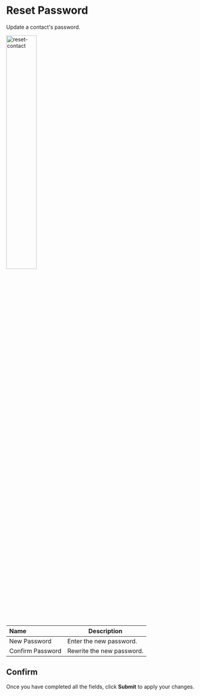 # Reset Password

Update a contact's password.

<img src="/static/images/reset-contact.png" alt="reset-contact" style="width: 40%; display: block"></a>

**Name** | **Description** 
:--- | ---
New Password | Enter the new password.
Confirm Password | Rewrite the new password.

## Confirm

Once you have completed all the fields, click **Submit** to apply your changes.

